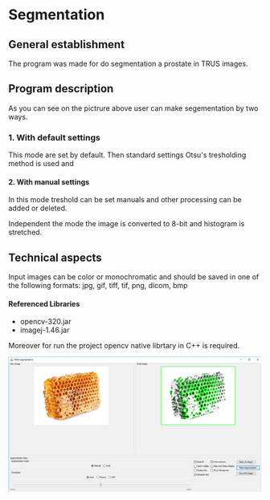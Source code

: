 # Segmentation

## General establishment
The program was made for do segmentation a prostate in TRUS images.

## Program description
As you can see on the pictrure above user can make segementation by two ways.
### 1. With default settings ####
This mode are set by default. Then standard settings Otsu's tresholding method is used and
#### 2. With manual settings ####
In this mode treshold can be set manuals and other processing can be added or deleted.

Independent the mode the image is converted to 8-bit and histogram is stretched.

## Technical aspects
Input images can be color or monochromatic and should be saved in one of the following formats:
jpg, gif, tiff, tif, png, dicom, bmp

#### Referenced Libraries
* opencv-320.jar
* imagej-1.46.jar

Moreover for run the project opencv native librtary in C++ is required.

![](segmentation_test.png)
